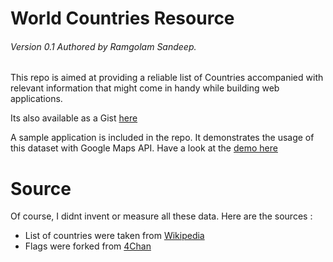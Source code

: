# World Countries Resource
###### Version 0.1 Authored by Ramgolam Sandeep.

This repo is aimed at providing a reliable list of Countries accompanied with relevant information that might come in handy while building web applications. 

Its also available as a Gist [here](https://gist.github.com/MrSunshyne/5662107)

A sample application is included in the repo. It demonstrates the usage of this dataset with Google Maps API. 
Have a look at the [demo here](http://mrsunshyne.github.io/demo/world-countries-resource/)

# Source
Of course, I didnt invent or measure all these data. Here are the sources :

* List of countries were taken from [Wikipedia](http://en.wikipedia.org/wiki/ISO_3166-1)
* Flags were forked from [4Chan](https://github.com/4chan/4chan-API)    